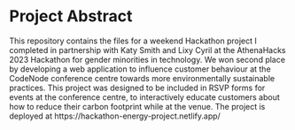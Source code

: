 <h1>
Project Abstract
</h1>
<p>
This repository contains the files for a weekend Hackathon project I completed in partnership with Katy Smith and Lixy Cyril at the AthenaHacks 2023 Hackathon for gender minorities in  technology. We won second place by developing a web application to influence customer behaviour at the CodeNode conference centre towards more environmentally sustainable practices. This project was designed to be included in RSVP forms for events at the conference centre, to interactively educate customers about how to reduce their carbon footprint while at the venue. The project is deployed at https://hackathon-energy-project.netlify.app/ 
</p>
